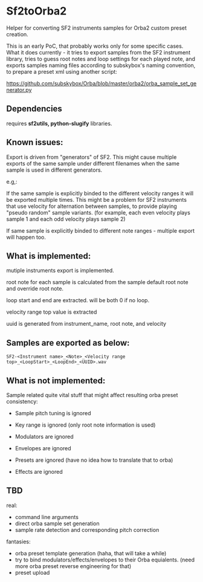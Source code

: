 # Sf2toOrba2
Helper  for converting SF2 instruments samples for Orba2 custom preset creation. 

This is an early PoC, that probably works only for some specific cases.
What it does currently - it tries to export samples from the SF2 instrument library,
tries to guess root notes and loop settings for each played note, and exports samples naming files according to subskybox's naming convention,
to prepare a preset xml using another script:

https://github.com/subskybox/Orba/blob/master/orba2/orba_sample_set_generator.py


## Dependencies

requires **sf2utils, python-slugify** libraries.


## Known issues:

Export is driven from "generators" of SF2. This might cause multiple exports of the same sample under different filenames when the same sample is used in different generators.

e.g,:

If the same sample is explicitly binded to the different velocity ranges it will be exported multiple times.
This might be a problem for SF2 instruments that use velocity for alternation between samples, to provide playing "pseudo random" sample variants.
(for example, each even velocity plays sample 1 and each odd velocity plays sample 2)

If same sample is explicitly binded to different note ranges - multiple export will happen too.

## What is implemented:
    
mutiple instruments export is implemented.

root note for each sample is calculated from the sample default root note and override root note.

loop start and end are extracted.  will be both 0 if no loop.

velocity range top value is extracted

uuid is generated from instrument_name, root note, and velocity



## Samples are exported as below:

    SF2-<Instrument name>_<Note>_<Velocity range top>_<LoopStart>_<LoopEnd>_<UUID>.wav     

## What is not implemented:

Sample related quite vital stuff that might affect resulting orba preset consistency:

* Sample pitch tuning is ignored 
* Key range is ignored (only root note information is used)



* Modulators are ignored
* Envelopes are ignored
* Presets are ignored (have no idea how to translate that to orba)
* Effects are ignored 

## TBD

real:

* command line arguments
* direct orba sample set generation
* sample rate detection and corresponding pitch correction


fantasies:

* orba preset template generation (haha, that will take a while)
* try to bind modulators/effects/envelopes to their Orba equialents. (need more orba preset reverse engineering for that)
* preset upload


